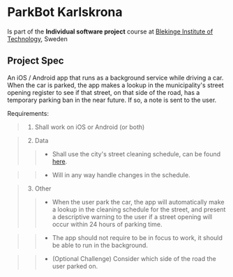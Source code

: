 # ParkBot Karlskrona
Is part of the **Individual software project** course at [Blekinge Institute of Technology](https://www.bth.se/eng/), Sweden

## Project Spec
An iOS / Android app that runs as a background service while driving a car. When the car is parked, the app makes a lookup in the municipality's street opening register to see if that street, on that side of the road, has a temporary parking ban in the near future. If so, a note is sent to the user.

Requirements:
> 1. Shall work on iOS or Android (or both)

> 2. Data
> > * Shall use the city's street cleaning schedule, can be found [here](https://www.karlskrona.se/psidata).

> > * Will in any way handle changes in the schedule.

> 3. Other
> > * When the user park the car, the app will automatically make a lookup in the cleaning schedule for the street, and present a descriptive warning to the user if a street opening will occur within 24 hours of parking time.

> > * The app should not require to be in focus to work, it should be able to run in the background.

> > * (Optional Challenge) Consider which side of the road the user parked on.
